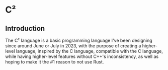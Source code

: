 # C²
## Introduction
The C² language is a basic programming language I've been designing since around June or July in 2023, with the purpose of creating a higher-level language, inspired by the C language, compatible with the C language, while having higher-level features without C++'s inconsistency, as well as hoping to make it the #1 reason to not use Rust.